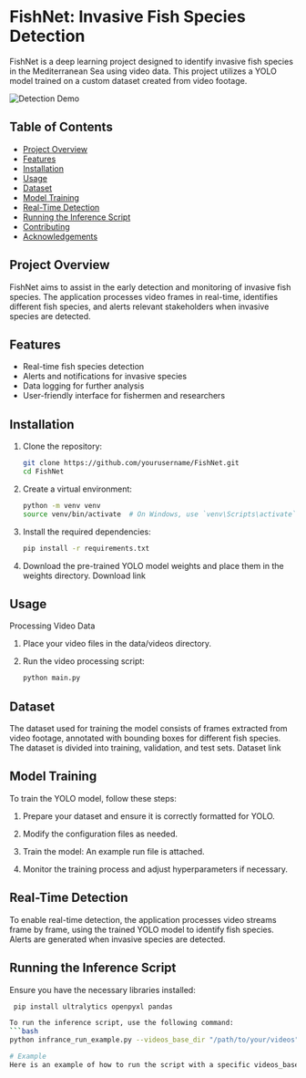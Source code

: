 # FishNet: Invasive Fish Species Detection

FishNet is a deep learning project designed to identify invasive fish species in the Mediterranean Sea using video data. This project utilizes a YOLO model trained on a custom dataset created from video footage.

![Detection Demo](Images/DetectionGif.gif)

## Table of Contents
- [Project Overview](#project-overview)
- [Features](#features)
- [Installation](#installation)
- [Usage](#usage)
- [Dataset](#dataset)
- [Model Training](#model-training)
- [Real-Time Detection](#real-time-detection)
- [Running the Inference Script](#running-the-inference-script)
- [Contributing](#contributing)
- [Acknowledgements](#acknowledgements)

## Project Overview
FishNet aims to assist in the early detection and monitoring of invasive fish species. The application processes video frames in real-time, identifies different fish species, and alerts relevant stakeholders when invasive species are detected.

## Features
- Real-time fish species detection
- Alerts and notifications for invasive species
- Data logging for further analysis
- User-friendly interface for fishermen and researchers

## Installation
1. Clone the repository:
   ```bash
   git clone https://github.com/yourusername/FishNet.git
   cd FishNet
   
2. Create a virtual environment:
   ```bash
   python -m venv venv
   source venv/bin/activate  # On Windows, use `venv\Scripts\activate`

4. Install the required dependencies:
   ```bash
   pip install -r requirements.txt

6. Download the pre-trained YOLO model weights and place them in the weights directory. Download link

## Usage
Processing Video Data
1. Place your video files in the data/videos directory.

2. Run the video processing script:
   ```bash
   python main.py


## Dataset
The dataset used for training the model consists of frames extracted from video footage, annotated with bounding boxes for different fish species. The dataset is divided into training, validation, and test sets. Dataset link


## Model Training
To train the YOLO model, follow these steps:

1. Prepare your dataset and ensure it is correctly formatted for YOLO.

2. Modify the configuration files as needed.

3. Train the model: An example run file is attached.

4. Monitor the training process and adjust hyperparameters if necessary.

## Real-Time Detection
To enable real-time detection, the application processes video streams frame by frame, using the trained YOLO model to identify fish species. Alerts are generated when invasive species are detected.

## Running the Inference Script
Ensure you have the necessary libraries installed:
   ```bash
    pip install ultralytics openpyxl pandas

To run the inference script, use the following command:
   ```bash
   python infrance_run_example.py --videos_base_dir "/path/to/your/videos"

# Example
Here is an example of how to run the script with a specific videos_base_dir:

